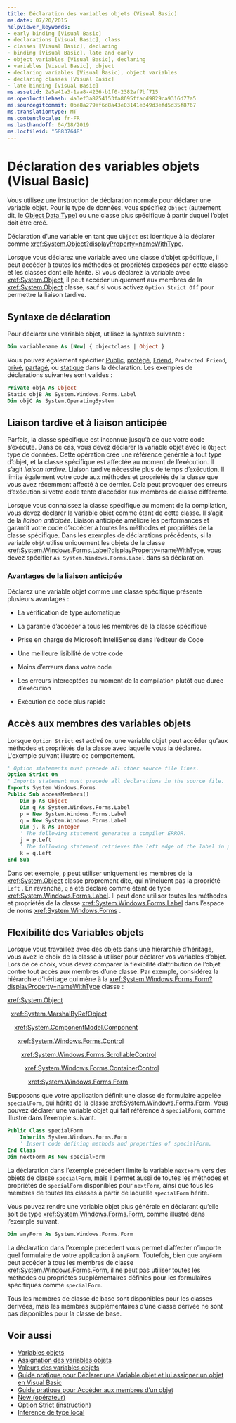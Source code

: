 ```yaml
---
title: Déclaration des variables objets (Visual Basic)
ms.date: 07/20/2015
helpviewer_keywords:
- early binding [Visual Basic]
- declarations [Visual Basic], class
- classes [Visual Basic], declaring
- binding [Visual Basic], late and early
- object variables [Visual Basic], declaring
- variables [Visual Basic], object
- declaring variables [Visual Basic], object variables
- declaring classes [Visual Basic]
- late binding [Visual Basic]
ms.assetid: 2a5a41a3-1aa8-4236-b1f0-2382af7bf715
ms.openlocfilehash: 4a3ef3a8254153fa8695ffacd9829ca9316d77a5
ms.sourcegitcommit: 0be8a279af6d8a43e03141e349d3efd5d35f8767
ms.translationtype: MT
ms.contentlocale: fr-FR
ms.lasthandoff: 04/18/2019
ms.locfileid: "58837648"
---
```

# <a name="object-variable-declaration-visual-basic"></a>Déclaration des variables objets (Visual Basic)
Vous utilisez une instruction de déclaration normale pour déclarer une variable objet. Pour le type de données, vous spécifiez `Object` (autrement dit, le [Object Data Type](../../../../visual-basic/language-reference/data-types/object-data-type.md)) ou une classe plus spécifique à partir duquel l’objet doit être créé.  
  
 Déclaration d’une variable en tant que `Object` est identique à la déclarer comme <xref:System.Object?displayProperty=nameWithType>.  
  
 Lorsque vous déclarez une variable avec une classe d’objet spécifique, il peut accéder à toutes les méthodes et propriétés exposées par cette classe et les classes dont elle hérite. Si vous déclarez la variable avec <xref:System.Object>, il peut accéder uniquement aux membres de la <xref:System.Object> classe, sauf si vous activez `Option Strict Off` pour permettre la liaison tardive.  
  
## <a name="declaration-syntax"></a>Syntaxe de déclaration  
 Pour déclarer une variable objet, utilisez la syntaxe suivante :  
  
```vb  
Dim variablename As [New] { objectclass | Object }  
```  
  
 Vous pouvez également spécifier [Public](../../../../visual-basic/language-reference/modifiers/public.md), [protégé](../../../../visual-basic/language-reference/modifiers/protected.md), [Friend](../../../../visual-basic/language-reference/modifiers/friend.md), `Protected Friend`, [privé](../../../../visual-basic/language-reference/modifiers/private.md), [partagé](../../../../visual-basic/language-reference/modifiers/shared.md), ou [statique](../../../../visual-basic/language-reference/modifiers/static.md) dans la déclaration. Les exemples de déclarations suivantes sont valides :  
  
```vb  
Private objA As Object  
Static objB As System.Windows.Forms.Label  
Dim objC As System.OperatingSystem  
```  
  
## <a name="late-binding-and-early-binding"></a>Liaison tardive et à liaison anticipée  
 Parfois, la classe spécifique est inconnue jusqu'à ce que votre code s’exécute. Dans ce cas, vous devez déclarer la variable objet avec le `Object` type de données. Cette opération crée une référence générale à tout type d’objet, et la classe spécifique est affectée au moment de l’exécution. Il s’agit *liaison tardive*. Liaison tardive nécessite plus de temps d’exécution. Il limite également votre code aux méthodes et propriétés de la classe que vous avez récemment affecté à ce dernier. Cela peut provoquer des erreurs d’exécution si votre code tente d’accéder aux membres de classe différente.  
  
 Lorsque vous connaissez la classe spécifique au moment de la compilation, vous devez déclarer la variable objet comme étant de cette classe. Il s’agit de la *liaison anticipée*. Liaison anticipée améliore les performances et garantit votre code d’accéder à toutes les méthodes et propriétés de la classe spécifique. Dans les exemples de déclarations précédents, si la variable `objA` utilise uniquement les objets de la classe <xref:System.Windows.Forms.Label?displayProperty=nameWithType>, vous devez spécifier `As System.Windows.Forms.Label` dans sa déclaration.  
  
### <a name="advantages-of-early-binding"></a>Avantages de la liaison anticipée  
 Déclarez une variable objet comme une classe spécifique présente plusieurs avantages :  
  
-   La vérification de type automatique  
  
-   La garantie d’accéder à tous les membres de la classe spécifique  
  
-   Prise en charge de Microsoft IntelliSense dans l’éditeur de Code  
  
-   Une meilleure lisibilité de votre code  
  
-   Moins d’erreurs dans votre code  
  
-   Les erreurs interceptées au moment de la compilation plutôt que durée d’exécution  
  
-   Exécution de code plus rapide  
  
## <a name="access-to-object-variable-members"></a>Accès aux membres des variables objets  
 Lorsque `Option Strict` est activé `On`, une variable objet peut accéder qu’aux méthodes et propriétés de la classe avec laquelle vous la déclarez. L'exemple suivant illustre ce comportement.  
  
```vb  
' Option statements must precede all other source file lines.  
Option Strict On  
' Imports statement must precede all declarations in the source file.  
Imports System.Windows.Forms  
Public Sub accessMembers()  
    Dim p As Object  
    Dim q As System.Windows.Forms.Label  
    p = New System.Windows.Forms.Label  
    q = New System.Windows.Forms.Label  
    Dim j, k As Integer  
    ' The following statement generates a compiler ERROR.  
    j = p.Left  
    ' The following statement retrieves the left edge of the label in pixels.  
    k = q.Left  
End Sub  
```  
  
 Dans cet exemple, `p` peut utiliser uniquement les membres de la <xref:System.Object> classe proprement dite, qui n’incluent pas la propriété `Left` . En revanche, `q` a été déclaré comme étant de type <xref:System.Windows.Forms.Label>. Il peut donc utiliser toutes les méthodes et propriétés de la classe <xref:System.Windows.Forms.Label> dans l’espace de noms <xref:System.Windows.Forms> .  
  
## <a name="flexibility-of-object-variables"></a>Flexibilité des Variables objets  
 Lorsque vous travaillez avec des objets dans une hiérarchie d’héritage, vous avez le choix de la classe à utiliser pour déclarer vos variables d’objet. Lors de ce choix, vous devez comparer la flexibilité d’attribution de l’objet contre tout accès aux membres d’une classe. Par exemple, considérez la hiérarchie d’héritage qui mène à la <xref:System.Windows.Forms.Form?displayProperty=nameWithType> classe :  
  
 <xref:System.Object>  
  
 &nbsp;&nbsp;<xref:System.MarshalByRefObject>  
  
 &nbsp;&nbsp;&nbsp;&nbsp;<xref:System.ComponentModel.Component>  
  
 &nbsp;&nbsp;&nbsp;&nbsp;&nbsp;&nbsp;<xref:System.Windows.Forms.Control>  
  
 &nbsp;&nbsp;&nbsp;&nbsp;&nbsp;&nbsp;&nbsp;&nbsp;<xref:System.Windows.Forms.ScrollableControl>  
  
 &nbsp;&nbsp;&nbsp;&nbsp;&nbsp;&nbsp;&nbsp;&nbsp;&nbsp;&nbsp;<xref:System.Windows.Forms.ContainerControl>  
  
 &nbsp;&nbsp;&nbsp;&nbsp;&nbsp;&nbsp;&nbsp;&nbsp;&nbsp;&nbsp;&nbsp;&nbsp;<xref:System.Windows.Forms.Form>  
  
 Supposons que votre application définit une classe de formulaire appelée `specialForm`, qui hérite de la classe <xref:System.Windows.Forms.Form>. Vous pouvez déclarer une variable objet qui fait référence à `specialForm`, comme illustré dans l’exemple suivant.  
  
```vb  
Public Class specialForm  
    Inherits System.Windows.Forms.Form  
    ' Insert code defining methods and properties of specialForm.  
End Class  
Dim nextForm As New specialForm  
```  
  
 La déclaration dans l’exemple précédent limite la variable `nextForm` vers des objets de classe `specialForm`, mais il permet aussi de toutes les méthodes et propriétés de `specialForm` disponibles pour `nextForm`, ainsi que tous les membres de toutes les classes à partir de laquelle `specialForm` hérite.  
  
 Vous pouvez rendre une variable objet plus générale en déclarant qu’elle soit de type <xref:System.Windows.Forms.Form>, comme illustré dans l’exemple suivant.  
  
```vb  
Dim anyForm As System.Windows.Forms.Form  
```  
  
 La déclaration dans l’exemple précédent vous permet d’affecter n’importe quel formulaire de votre application à `anyForm`. Toutefois, bien que `anyForm` peut accéder à tous les membres de classe <xref:System.Windows.Forms.Form>, il ne peut pas utiliser toutes les méthodes ou propriétés supplémentaires définies pour les formulaires spécifiques comme `specialForm`.  
  
 Tous les membres de classe de base sont disponibles pour les classes dérivées, mais les membres supplémentaires d’une classe dérivée ne sont pas disponibles pour la classe de base.  
  
## <a name="see-also"></a>Voir aussi

- [Variables objets](../../../../visual-basic/programming-guide/language-features/variables/object-variables.md)
- [Assignation des variables objets](../../../../visual-basic/programming-guide/language-features/variables/object-variable-assignment.md)
- [Valeurs des variables objets](../../../../visual-basic/programming-guide/language-features/variables/object-variable-values.md)
- [Guide pratique pour Déclarer une Variable objet et lui assigner un objet en Visual Basic](../../../../visual-basic/programming-guide/language-features/variables/how-to-declare-an-object-variable-and-assign-an-object-to-it.md)
- [Guide pratique pour Accéder aux membres d’un objet](../../../../visual-basic/programming-guide/language-features/variables/how-to-access-members-of-an-object.md)
- [New (opérateur)](../../../../visual-basic/language-reference/operators/new-operator.md)
- [Option Strict (instruction)](../../../../visual-basic/language-reference/statements/option-strict-statement.md)
- [Inférence de type local](../../../../visual-basic/programming-guide/language-features/variables/local-type-inference.md)
